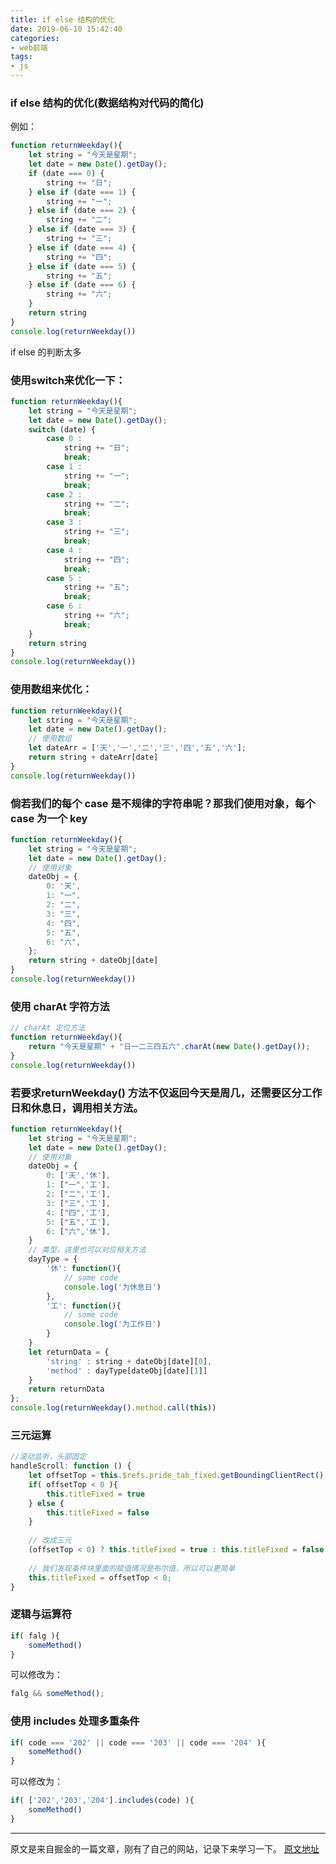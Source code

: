 ```yaml
---
title: if else 结构的优化
date: 2019-06-10 15:42:40
categories:
- web前端 
tags: 
- js
---
```

### if else 结构的优化(数据结构对代码的简化)
例如：
``` javascript
function returnWeekday(){
    let string = "今天是星期";
    let date = new Date().getDay();
    if (date === 0) {
        string += "日";
    } else if (date === 1) {
        string += "一";
    } else if (date === 2) {
        string += "二";
    } else if (date === 3) {
        string += "三";
    } else if (date === 4) {
        string += "四";
    } else if (date === 5) {
        string += "五";
    } else if (date === 6) {
        string += "六";
    }
    return string
}
console.log(returnWeekday())
```
if else 的判断太多
<!-- more -->
### 使用switch来优化一下：
``` javascript
function returnWeekday(){
    let string = "今天是星期";
    let date = new Date().getDay();
    switch (date) {
        case 0 :
            string += "日";
            break;
        case 1 :
            string += "一";
            break;
        case 2 :
            string += "二";
            break;
        case 3 :
            string += "三";
            break;
        case 4 :
            string += "四";
            break;
        case 5 :
            string += "五";
            break;
        case 6 :
            string += "六";
            break;
    }
    return string
}
console.log(returnWeekday())
```

### 使用数组来优化：
``` javascript
function returnWeekday(){
    let string = "今天是星期";
    let date = new Date().getDay();
    // 使用数组
    let dateArr = ['天','一','二','三','四','五','六'];
    return string + dateArr[date]
}
console.log(returnWeekday())
```
### 倘若我们的每个 case 是不规律的字符串呢？那我们使用对象，每个 case 为一个 key
``` javascript
function returnWeekday(){
    let string = "今天是星期";
    let date = new Date().getDay();
    // 使用对象
    dateObj = { 
        0: '天', 
        1: "一", 
        2: "二", 
        3: "三", 
        4: "四", 
        5: "五", 
        6: "六", 
    };
    return string + dateObj[date]
}
console.log(returnWeekday())
```
### 使用 charAt 字符方法
``` javascript
// charAt 定位方法
function returnWeekday(){
    return "今天是星期" + "日一二三四五六".charAt(new Date().getDay());
}
console.log(returnWeekday())
```
### 若要求returnWeekday() 方法不仅返回今天是周几，还需要区分工作日和休息日，调用相关方法。
``` javascript
function returnWeekday(){
    let string = "今天是星期";
    let date = new Date().getDay();
    // 使用对象
    dateObj = { 
        0: ['天','休'], 
        1: ["一",'工'], 
        2: ["二",'工'], 
        3: ["三",'工'], 
        4: ["四",'工'], 
        5: ["五",'工'], 
        6: ["六",'休'], 
    }
    // 类型，这里也可以对应相关方法
    dayType = {
        '休': function(){
            // some code
            console.log('为休息日')
        },
        '工': function(){
            // some code
            console.log('为工作日')
        }
    }
    let returnData = {
        'string' : string + dateObj[date][0],
        'method' : dayType[dateObj[date][1]]
    }
    return returnData
};
console.log(returnWeekday().method.call(this))
```
### 三元运算
``` javascript
//滚动监听，头部固定
handleScroll: function () {
    let offsetTop = this.$refs.pride_tab_fixed.getBoundingClientRect().top;
    if( offsetTop < 0 ){
        this.titleFixed = true
    } else {
        this.titleFixed = false
    }
    
    // 改成三元
    (offsetTop < 0) ? this.titleFixed = true : this.titleFixed = false;
    
    // 我们发现条件块里面的赋值情况是布尔值，所以可以更简单
    this.titleFixed = offsetTop < 0;
}
```
### 逻辑与运算符
``` javascript
if( falg ){
    someMethod()
}
```
可以修改为：
``` javascript
falg && someMethod();
```
### 使用 includes 处理多重条件
``` javascript
if( code === '202' || code === '203' || code === '204' ){
    someMethod()
}
```
可以修改为：
``` javascript
if( ['202','203','204'].includes(code) ){
    someMethod()
}
```
--- 
原文是来自掘金的一篇文章，刚有了自己的网站，记录下来学习一下。
[原文地址](https://juejin.im/post/5cf8be116fb9a07edc0b4710?utm_source=gold_browser_extension)